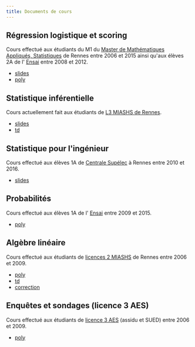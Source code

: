 ```yaml
---
title: Documents de cours
---
```


## Régression logistique et scoring

Cours  effectué aux étudiants du M1 du [Master de Mathématiques Appliqués, Statistiques](https://www.sites.univ-rennes2.fr/master-mas/) de Rennes entre 2006 et 2015 ainsi qu'aux élèves 2A de l' [Ensai](http://www.ensai.fr) entre 2008 et 2012.

- [slides](slides_logistique.pdf)
- [poly](poly_logistique.pdf)


## Statistique inférentielle

Cours actuellement fait aux étudiants de [L3 MIASHS de Rennes](https://www.sites.univ-rennes2.fr/licence-miashs/).

- [slides](slides_stat_inf.pdf)
- [td](td_stat_inf.pdf)

## Statistique pour l'ingénieur

Cours effectué aux élèves 1A de [Centrale Supélec](https://www.centralesupelec.fr) à Rennes entre 2010 et 2016.

- [slides](slides_SI.pdf)

## Probabilités

Cours effectué aux élèves 1A de l' [Ensai](http://www.ensai.fr) entre 2009 et 2015.

- [poly](poly_proba.pdf)

## Algèbre linéaire

Cours effectué aux étudiants de [licences 2 MIASHS](https://www.sites.univ-rennes2.fr/licence-miashs/) de Rennes entre 2006 et 2009.

- [poly](poly_algebre.pdf)
- [td](td_algebre.pdf)
- [correction](cor_td_algebre.pdf)

## Enquêtes et sondages (licence 3 AES)

Cours effectué aux étudiants de [licence 3 AES](https://www.univ-rennes2.fr/structure/departement-aes) (assidu et SUED) entre 2006 et 2009.

- [poly](poly_sondage.pdf)


